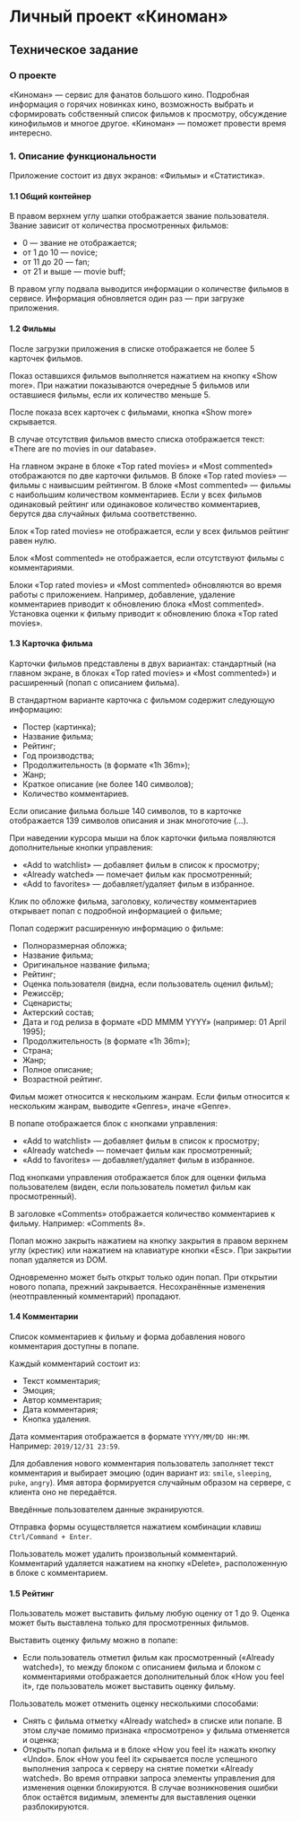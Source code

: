 # Личный проект «Киноман»

## Техническое задание

### О проекте

«Киноман» — сервис для фанатов большого кино. Подробная информация о горячих новинках кино, возможность выбрать и сформировать собственный список фильмов к просмотру, обсуждение кинофильмов и многое другое. «Киноман» — поможет провести время интересно.

### 1. Описание функциональности

Приложение состоит из двух экранов: «Фильмы» и «Статистика».

#### 1.1 Общий контейнер

В правом верхнем углу шапки отображается звание пользователя. Звание зависит от количества просмотренных фильмов:

* 0 — звание не отображается;
* от 1 до 10 — novice;
* от 11 до 20 — fan;
* от 21 и выше — movie buff;

В правом углу подвала выводится информации о количестве фильмов в сервисе. Информация обновляется один раз — при загрузке приложения.

#### 1.2 Фильмы

После загрузки приложения в списке отображается не более 5 карточек фильмов.

Показ оставшихся фильмов выполняется нажатием на кнопку «Show more». При нажатии показываются очередные 5 фильмов или оставшиеся фильмы, если их количество меньше 5.

После показа всех карточек с фильмами, кнопка «Show more» скрывается.

В случае отсутствия фильмов вместо списка отображается текст: «There are no movies in our database».

На главном экране в блоке «Top rated movies» и «Most commented» отображаются по две карточки фильмов. В блоке «Top rated movies» — фильмы с наивысшим рейтингом. В блоке «Most commented» — фильмы с наибольшим количеством комментариев. Если у всех фильмов одинаковый рейтинг или одинаковое количество комментариев, берутся два случайных фильма соответственно.

Блок «Top rated movies» не отображается, если у всех фильмов рейтинг равен нулю.

Блок «Most commented» не отображается, если отсутствуют фильмы с комментариями.

Блоки «Top rated movies» и «Most commented» обновляются во время работы с приложением. Например, добавление, удаление комментариев приводит к обновлению блока «Most commented». Установка оценки к фильму приводит к обновлению блока «Top rated movies».

#### 1.3 Карточка фильма

Карточки фильмов представлены в двух вариантах: стандартный (на главном экране, в блоках «Top rated movies» и «Most commented») и расширенный (попап с описанием фильма).

В стандартном варианте карточка с фильмом содержит следующую информацию:

* Постер (картинка);
* Название фильма;
* Рейтинг;
* Год производства;
* Продолжительность (в формате «1h 36m»);
* Жанр;
* Краткое описание (не более 140 символов);
* Количество комментариев.

Если описание фильма больше 140 символов, то в карточке отображается 139 символов описания и знак многоточие (…).

При наведении курсора мыши на блок карточки фильма появляются дополнительные кнопки управления:

* «Add to watchlist» — добавляет фильм в список к просмотру;
* «Already watched» — помечает фильм как просмотренный;
* «Add to favorites» — добавляет/удаляет фильм в избранное.

Клик по обложке фильма, заголовку, количеству комментариев открывает попап с подробной информацией о фильме;

Попап содержит расширенную информацию о фильме:

* Полноразмерная обложка;
* Название фильма;
* Оригинальное название фильма;
* Рейтинг;
* Оценка пользователя (видна, если пользователь оценил фильм);
* Режиссёр;
* Сценаристы;
* Актерский состав;
* Дата и год релиза в формате «DD MMMM YYYY» (например: 01 April 1995);
* Продолжительность (в формате «1h 36m»);
* Страна;
* Жанр;
* Полное описание;
* Возрастной рейтинг.

Фильм может относится к нескольким жанрам. Если фильм относится к нескольким жанрам, выводите «Genres», иначе «Genre».

В попапе отображается блок с кнопками управления:

* «Add to watchlist» — добавляет фильм в список к просмотру;
* «Already watched» — помечает фильм как просмотренный;
* «Add to favorites» — добавляет/удаляет фильм в избранное.

Под кнопками управления отображается блок для оценки фильма пользователем (виден, если пользователь пометил фильм как просмотренный).

В заголовке «Comments» отображается количество комментариев к фильму. Например: «Comments 8».

Попап можно закрыть нажатием на кнопку закрытия в правом верхнем углу (крестик) или нажатием на клавиатуре кнопки «Esc». При закрытии попап удаляется из DOM.

Одновременно может быть открыт только один попап. При открытии нового попапа, прежний закрывается. Несохранённые изменения (неотправленный комментарий) пропадают.

#### 1.4 Комментарии

Список комментариев к фильму и форма добавления нового комментария доступны в попапе.

Каждый комментарий состоит из:

* Текст комментария;
* Эмоция;
* Автор комментария;
* Дата комментария;
* Кнопка удаления.

Дата комментария отображается в формате `YYYY/MM/DD HH:MM`. Например: `2019/12/31 23:59`.

Для добавления нового комментария пользователь заполняет текст комментария и выбирает эмоцию (один вариант из: `smile`, `sleeping`, `puke`, `angry`). Имя автора формируется случайным образом на сервере, с клиента оно не передаётся.

Введённые пользователем данные экранируются.

Отправка формы осуществляется нажатием комбинации клавиш `Ctrl/Command + Enter`.

Пользователь может удалить произвольный комментарий. Комментарий удаляется нажатием на кнопку «Delete», расположенную в блоке с комментарием.

#### 1.5 Рейтинг

Пользователь может выставить фильму любую оценку от 1 до 9. Оценка может быть выставлена только для просмотренных фильмов.

Выставить оценку фильму можно в попапе:

* Если пользователь отметил фильм как просмотренный («Already watched»), то между блоком с описанием фильма и блоком с комментариями отображается дополнительный блок «How you feel it», где пользователь может выставить оценку фильму.

Пользователь может отменить оценку несколькими способами:

* Снять с фильма отметку «Already watched» в списке или попапе. В этом случае помимо признака «просмотрено» у фильма отменяется и оценка;
* Открыть попап фильма и в блоке «How you feel it» нажать кнопку «Undo».
Блок «How you feel it» скрывается после успешного выполнения запроса к серверу на снятие пометки «Already watched». Во время отправки запроса элементы управления для изменения оценки блокируются. В случае возникновения ошибки блок остаётся видимым, элементы для выставления оценки разблокируются.
